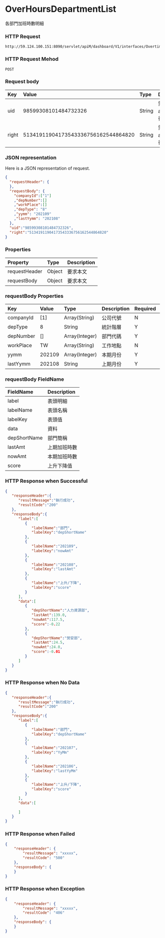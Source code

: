 # OverHoursDepartmentList
各部門加班時數明細

### HTTP Request
```
http://59.124.100.151:8090/servlet/apiM/dashboard/V1/interfaces/OvertimeAnalysis/OverHoursDepartmentList
```

### HTTP Request Mehod
```
POST
```

### Request body
| Key | Value | Type | Description |
|:----------|:-------------|:-----|:------------|
| uid | 98599308101484732326 | String | 需透過apiLogin取得
| right | 51341911904173543336756162544864820 | String | 需透過apiLogin取得 |

### JSON representation

Here is a JSON representation of request.
```json
{
  "requestHeader": {
  },
  "requestBody": {
    "companyId":["1"]
    ,"depNumber":[]
    ,"workPlace":[]
    ,"depType": "8"
    ,"yymm": "202109"
    ,"lastYymm": "202108"
  },
  "uid":"98599308101484732326",
  "right":"51341911904173543336756162544864820"
}
```

### Properties
| Property | Type | Description |
|:---------|:-----|:------------|
| requestHeader | Object | 要求本文 |
| requestBody | Object | 要求本文 |

### requestBody Properties
| Key | Value | Type | Description | Required | Format |
|:----------|:-------------|:-----|:------------|:------------|:------------|
| companyId | [1] | Array(String) | 公司代號 | N | n/a |
| depType | 8 | String| 統計階層 | Y | n/a |
| depNumber | [] | Array(Integer) | 部門代碼 | Y | n/a |
| workPlace | TW | Array(String) | 工作地點 | N | n/a |
| yymm | 202109 | Array(Integer) | 本期月份 | Y | YYYYmm |
| lastYymm | 202108 | String | 上期月份 | Y | YYYYmm |

### requestBody FieldName
| FieldName | Description |
|:----------|:-------------|
| label | 表頭明細 |
| labelName | 表頭名稱 |
| labelKey | 表頭值 |
| data | 資料 |
| depShortName | 部門簡稱 |
| lastAmt | 上期加班時數 |
| nowAmt | 本期加班時數 |
| score | 上升下降值 |

### HTTP Response when Successful
```json
{
   "responseHeader":{
      "resultMessage":"執行成功",
      "resultCode":"200"
   },
   "responseBody":{
      "label":[
         {
            "labelName":"部門",
            "labelKey":"depShortName"
         },
         {
            "labelName":"202109",
            "labelKey":"nowAmt"
         },
         {
            "labelName":"202108",
            "labelKey":"lastAmt"
         },
         {
            "labelName":"上升/下降",
            "labelKey":"score"
         }
      ],
      "data":[
         {
            "depShortName":"人力資源部",
            "lastAmt":139.0,
            "nowAmt":117.5,
            "score":-0.22
         },
         {
            "depShortName":"勞安部",
            "lastAmt":24.5,
            "nowAmt":24.0,
            "score":-0.01
         }
      ]
   }
}
```

### HTTP Response when No Data
```json
{
   "responseHeader":{
      "resultMessage":"執行成功",
      "resultCode":"200"
   },
   "responseBody":{
      "label":[
         {
            "labelName":"部門",
            "labelKey":"depShortName"
         },
         {
            "labelName":"202107",
            "labelKey":"YyMm"
         },
         {
            "labelName":"202106",
            "labelKey":"lastYyMm"
         },
         {
            "labelName":"上升/下降",
            "labelKey":"score"
         }
      ],
      "data":[
         
      ]
   }
}
```

### HTTP Response when Failed
```json
{
    "responseHeader": {
        "resultMessage": "xxxxx",
        "resultCode": "500"
    },
    "responseBody": {
    }
}
```

### HTTP Response when Exception
```json
{
    "responseHeader": {
        "resultMessage": "xxxxx",
        "resultCode": "406"
    },
    "responseBody": {
    }
}
```
